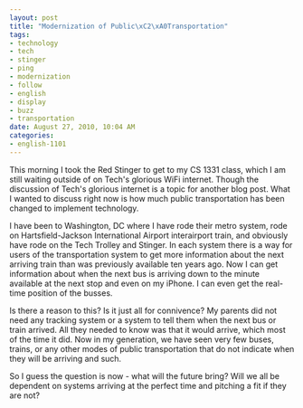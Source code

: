 ```yaml
--- 
layout: post
title: "Modernization of Public\xC2\xA0Transportation"
tags: 
- technology
- tech
- stinger
- ping
- modernization
- follow
- english
- display
- buzz
- transportation
date: August 27, 2010, 10:04 AM
categories: 
- english-1101
---
```

This morning I took the Red Stinger to get to my CS 1331 class, which I am still waiting outside of on Tech's glorious WiFi internet. Though the discussion of Tech's glorious internet is a topic for another blog post. What I wanted to discuss right now is how much public transportation has been changed to implement technology.

I have been to Washington, DC where I have rode their metro system, rode on Hartsfield-Jackson International Airport interairport train, and obviously have rode on the Tech Trolley and Stinger. In each system there is a way for users of the transportation system to get more information about the next arriving train than was previously available ten years ago. Now I can get information about when the next bus is arriving down to the minute available at the next stop and even on my iPhone. I can even get the real-time position of the busses.

Is there a reason to this? Is it just all for connivence? My parents did not need any tracking system or a system to tell them when the next bus or train arrived. All they needed to know was that it would arrive, which most of the time it did. Now in my generation, we have seen very few buses, trains, or any other modes of public transportation that do not indicate when they will be arriving and such.

So I guess the question is now - what will the future bring? Will we all be dependent on systems arriving at the perfect time and pitching a fit if they are not?

